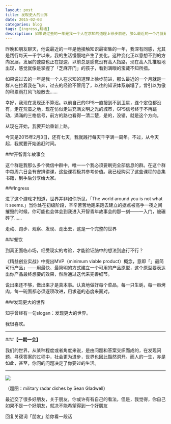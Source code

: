 ```yaml
---
layout: post
title: 发现更大的世界
date: 2015-02-03
categories: blog
tags: [ingress,翻墙]
description: 如果说过去的一年是我一个人在求知的道理上徐步前进，那么最近的一个月就是一群人在拉着我在飞奔，过去的经验不管用了，以往的知识体系崩塌了，曾引以为傲的积累雨打风飞般散去……
---
```


昨晚和朋友聊天，他说最近的一年是他接触知识最密集的一年，我深有同感，尤其是践行每天一千字以来，我的生活慢慢地产生了变化。这种变化正以意想不到的方向发展，发展的速度也正在提速，以前总是感觉没有高人指路，现在高人扎推般地出现，感觉就像是掌握了「芝麻开门」的孩子，看到满眼的宝藏不知所措。

如果说过去的一年是我一个人在求知的道理上徐步前进，那么最近的一个月就是一群人在拉着我在飞奔，过去的经验不管用了，以往的知识体系崩塌了，曾引以为傲的积累雨打风飞般散去……

幸好，我现在发现还不算迟。以前自己的GPS一直搜到不到卫星，连个定位都没有，走在荒蛮之地，现在仿似走进充满文明之光的城市，GPS信号终于不再跳动，滿滿的三格信号，前方的路也看得一清二楚，是的，没错，就是这个方向。

从现在开始，我要开始重新上路。

今天是2015年2月3日，还有七天，我就践行每天千字满一周年。不过，从今天起，我就要开始追赶时间。

###开智青年故事会

这个群是我那么多个微信中群中，唯一一个我必须要刷完全部信息的群。在这个群中每周六日会有安排讲课，这些课程极其参考价值。我已经购买了这些课程的合集书籍，到手后分享给大家。


###Ingress

进了这个游戏才知道，世界并非如你所见，「The world around you is not what it seems.」当你处在初级阶段，辛辛苦苦地跑来跑去建立的据点被高手一夜之间摧毁的时候，你可能也会体会到我进入开智青年故事会的那一刻——一入门，被碾碎了……

走动、跑步、观察、发现、走出去，这是一个完整的世界

###餐饮

到真正面临市场，经受现实的考验，才能验证脑中的想法到底行不行？

《精益创业实战》中提出MVP（minimum viable product）概念，意即「」最简可行产品」——用最快、最简明的方式建立一个可用的产品原型，这个原型要表达出你产品最终想要的效果，然后通过迭代来完善细节。

说出来还不够，做出来才是真本事。认真地做好每个菜品，每一只生蚝，每一串烤肉，每一碗面都必须逐项改进，用求道的态度来面对。

###发现更大的世界

知乎曾经有一句slogan：发现更大的世界。

我很喜欢。


---

###**【一期一会】**

我们的世界，从某种程度或者角度来说，是由问题和答案交织而成的，在发现问题、寻获答案的过程中，社会更为进步，世界也因此豁然洞开。而人的一生，亦是如此，甚至，你问的问题决定了你要过的生活。

----


![](http://7d9mjz.com1.z0.glb.clouddn.com/2014-12-15.jpg)

（题图：military radar dishes by Sean Gladwell）

最近交了很多好朋友，关于朋友，你或许有有自己的看法，但是，我觉得，你自己如果不是一个好朋友，就决不能希望得到一个好朋友

回复关键词「朋友」给你看一段话



